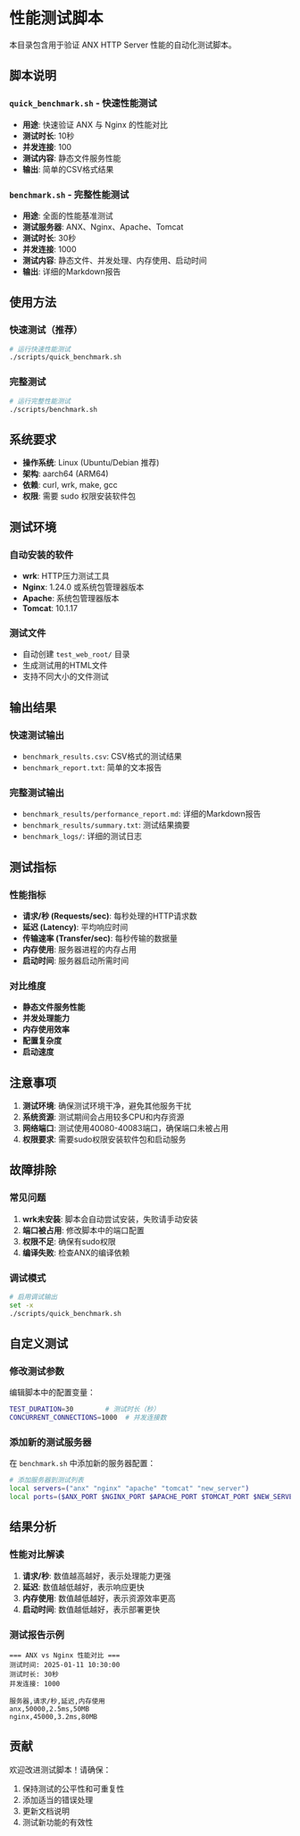 # 性能测试脚本

本目录包含用于验证 ANX HTTP Server 性能的自动化测试脚本。

## 脚本说明

### `quick_benchmark.sh` - 快速性能测试
- **用途**: 快速验证 ANX 与 Nginx 的性能对比
- **测试时长**: 10秒
- **并发连接**: 100
- **测试内容**: 静态文件服务性能
- **输出**: 简单的CSV格式结果

### `benchmark.sh` - 完整性能测试
- **用途**: 全面的性能基准测试
- **测试服务器**: ANX、Nginx、Apache、Tomcat
- **测试时长**: 30秒
- **并发连接**: 1000
- **测试内容**: 静态文件、并发处理、内存使用、启动时间
- **输出**: 详细的Markdown报告

## 使用方法

### 快速测试（推荐）
```bash
# 运行快速性能测试
./scripts/quick_benchmark.sh
```

### 完整测试
```bash
# 运行完整性能测试
./scripts/benchmark.sh
```

## 系统要求

- **操作系统**: Linux (Ubuntu/Debian 推荐)
- **架构**: aarch64 (ARM64)
- **依赖**: curl, wrk, make, gcc
- **权限**: 需要 sudo 权限安装软件包

## 测试环境

### 自动安装的软件
- **wrk**: HTTP压力测试工具
- **Nginx**: 1.24.0 或系统包管理器版本
- **Apache**: 系统包管理器版本
- **Tomcat**: 10.1.17

### 测试文件
- 自动创建 `test_web_root/` 目录
- 生成测试用的HTML文件
- 支持不同大小的文件测试

## 输出结果

### 快速测试输出
- `benchmark_results.csv`: CSV格式的测试结果
- `benchmark_report.txt`: 简单的文本报告

### 完整测试输出
- `benchmark_results/performance_report.md`: 详细的Markdown报告
- `benchmark_results/summary.txt`: 测试结果摘要
- `benchmark_logs/`: 详细的测试日志

## 测试指标

### 性能指标
- **请求/秒 (Requests/sec)**: 每秒处理的HTTP请求数
- **延迟 (Latency)**: 平均响应时间
- **传输速率 (Transfer/sec)**: 每秒传输的数据量
- **内存使用**: 服务器进程的内存占用
- **启动时间**: 服务器启动所需时间

### 对比维度
- **静态文件服务性能**
- **并发处理能力**
- **内存使用效率**
- **配置复杂度**
- **启动速度**

## 注意事项

1. **测试环境**: 确保测试环境干净，避免其他服务干扰
2. **系统资源**: 测试期间会占用较多CPU和内存资源
3. **网络端口**: 测试使用40080-40083端口，确保端口未被占用
4. **权限要求**: 需要sudo权限安装软件包和启动服务

## 故障排除

### 常见问题
1. **wrk未安装**: 脚本会自动尝试安装，失败请手动安装
2. **端口被占用**: 修改脚本中的端口配置
3. **权限不足**: 确保有sudo权限
4. **编译失败**: 检查ANX的编译依赖

### 调试模式
```bash
# 启用调试输出
set -x
./scripts/quick_benchmark.sh
```

## 自定义测试

### 修改测试参数
编辑脚本中的配置变量：
```bash
TEST_DURATION=30        # 测试时长（秒）
CONCURRENT_CONNECTIONS=1000  # 并发连接数
```

### 添加新的测试服务器
在 `benchmark.sh` 中添加新的服务器配置：
```bash
# 添加服务器到测试列表
local servers=("anx" "nginx" "apache" "tomcat" "new_server")
local ports=($ANX_PORT $NGINX_PORT $APACHE_PORT $TOMCAT_PORT $NEW_SERVER_PORT)
```

## 结果分析

### 性能对比解读
1. **请求/秒**: 数值越高越好，表示处理能力更强
2. **延迟**: 数值越低越好，表示响应更快
3. **内存使用**: 数值越低越好，表示资源效率更高
4. **启动时间**: 数值越低越好，表示部署更快

### 测试报告示例
```
=== ANX vs Nginx 性能对比 ===
测试时间: 2025-01-11 10:30:00
测试时长: 30秒
并发连接: 1000

服务器,请求/秒,延迟,内存使用
anx,50000,2.5ms,50MB
nginx,45000,3.2ms,80MB
```

## 贡献

欢迎改进测试脚本！请确保：
1. 保持测试的公平性和可重复性
2. 添加适当的错误处理
3. 更新文档说明
4. 测试新功能的有效性 